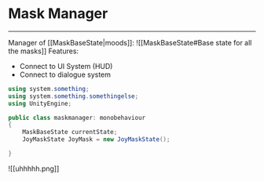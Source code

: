 # Mask Manager
---
Manager of [[MaskBaseState|moods]]:
![[MaskBaseState#Base state for all the masks]]
Features:
- Connect to UI System (HUD)
- Connect to dialogue system

```cs
using system.something;
using system.something.somethingelse;
using UnityEngine;

public class maskmanager: monobehaviour
{
	MaskBaseState currentState;
	JoyMaskState JoyMask = new JoyMaskState();

}
```

![[uhhhhh.png]]